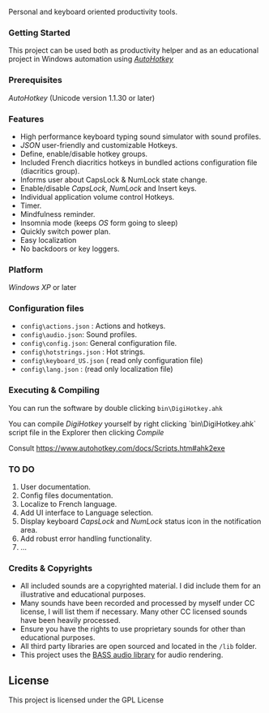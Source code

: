 Personal and keyboard oriented productivity tools.

### Getting Started

This project can be used both as productivity helper and as an educational project in Windows automation using [*AutoHotkey*](https://www.autohotkey.com/)

### Prerequisites

*AutoHotkey* (Unicode version 1.1.30 or later)

### Features

-   High performance keyboard typing sound simulator with sound profiles.
-   *JSON* user-friendly and customizable Hotkeys.
-   Define, enable/disable hotkey groups.
-   Included French diacritics hotkeys in bundled actions configuration file (diacritics group).
-   Informs user about CapsLock & NumLock state change.
-   Enable/disable *CapsLock*, *NumLock* and Insert keys.
-   Individual application volume control Hotkeys.
-   Timer.
-   Mindfulness reminder.
-   Insomnia mode (keeps *OS* form going to sleep)
-   Quickly switch power plan.
-   Easy localization
-   No backdoors or key loggers.

### Platform

*Windows XP* or later

### Configuration files

-   `config\actions.json` : Actions and hotkeys.
-   `config\audio.json`: Sound profiles.
-   `config\config.json`: General configuration file.
-   `config\hotstrings.json` : Hot strings.
-   `config\keyboard_US.json` ( read only configuration file)
-   `config\lang.json` : (read only localization file)

### Executing & Compiling

You can run the software by double clicking `bin\DigiHotkey.ahk`

You can compile *DigiHotkey* yourself by right clicking \`bin\DigiHotkey.ahk` script file in the Explorer then clicking *Compile*

Consult <https://www.autohotkey.com/docs/Scripts.htm#ahk2exe>

### TO DO

1.  User documentation.
2.  Config files documentation.
3.  Localize to French language.
4.  Add UI interface to Language selection.
5.  Display keyboard *CapsLock* and *NumLock* status icon in the notification area.
6.  Add robust error handling functionality.
7.  ...

### Credits & Copyrights

-   All included sounds are a copyrighted material. I did include them for an illustrative and educational purposes.
-   Many sounds have been recorded and processed by myself under CC license, I will list them if necessary. Many other CC licensed sounds have been heavily processed.
-   Ensure you have the rights to use proprietary sounds for other than educational purposes.
-   All third party libraries are open sourced and located in the `/lib` folder.
-   This project uses the [BASS audio library](https://www.un4seen.com/) for audio rendering.

License
-------

This project is licensed under the GPL License